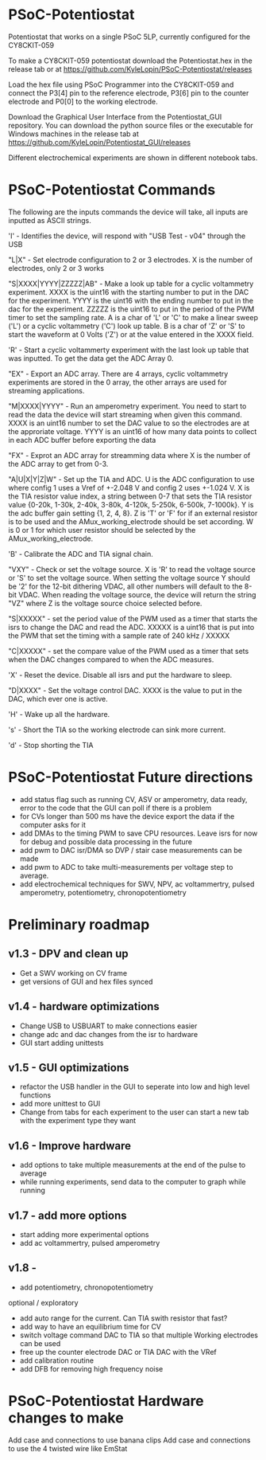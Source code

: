 # PSoC-Potentiostat
Potentiostat that works on a single PSoC 5LP, currently configured for the CY8CKIT-059

To make a CY8CKIT-059 potentiostat download the Potentiostat.hex in the release tab or at
https://github.com/KyleLopin/PSoC-Potentiostat/releases

Load the hex file using PSoC Programmer into the CY8CKIT-059 and connect the P3[4] pin to the reference electrode, P3[6] pin to the counter electrode and P0[0] to the working electrode.

Download the Graphical User Interface from the Potentiostat_GUI repository.  You can download the python source files or the executable for Windows machines in the release tab at https://github.com/KyleLopin/Potentiostat_GUI/releases

Different electrochemical experiments are shown in different notebook tabs.



# PSoC-Potentiostat Commands

The following are the inputs commands the device will take, all inputs are inputted as ASCII strings.

'I' - Identifies the device, will respond with "USB Test - v04" through the USB

"L|X" - Set electrode configuration to 2 or 3 electrodes.  X is the number of electrodes, only 2 or 3 works

"S|XXXX|YYYY|ZZZZZ|AB" - Make a look up table for a cyclic voltammetry experiment.  XXXX is the  uint16 with the starting number to put in the DAC for the experiment.  YYYY is the uint16 with the ending number to put in the dac for the experiment.  ZZZZZ is the uint16 to put in the period of the PWM timer to set the sampling rate.   A is a char of 'L' or 'C' to make a linear sweep ('L') or a cyclic voltammetry ('C') look up table.  B is a char of 'Z' or 'S' to start the waveform at 0 Volts ('Z') or at the value entered in the XXXX field.

'R' - Start a cyclic voltammerty experiment with the last look up table that was inputted.  To get the data get the ADC Array 0.

"EX" - Export an ADC array.  There are 4 arrays, cyclic voltammetry experiments are stored in the 0 array, the other arrays are used for streaming applications.

"M|XXXX|YYYY" - Run an amperometry experiment.  You need to start to read the data the device will start streaming when given this command. XXXX is an uint16 number to set the DAC value to so the electrodes are at the approriate voltage.  YYYY is an uint16 of how many data points to collect in each ADC buffer before exporting the data

"FX" - Exprot an ADC array for streamming data where X is the number of the ADC array to get from 0-3.

"A|U|X|Y|Z|W" - Set up the TIA and ADC.  U is the ADC configuration to use where config 1 uses a Vref of +-2.048 V and config 2 uses +-1.024 V.  X is the TIA resistor value index, a string between 0-7 that sets the TIA resistor value {0-20k, 1-30k, 2-40k, 3-80k, 4-120k, 5-250k, 6-500k, 7-1000k}.  Y is the adc buffer gain setting {1, 2, 4, 8}.  Z is 'T' or 'F' for if an external resistor is to be used and the AMux_working_electrode should be set according.  W is 0 or 1 for which user resistor should be selected by the AMux_working_electrode.

'B' - Calibrate the ADC and TIA signal chain.

"VXY" - Check or set the voltage source.  X is 'R' to read the voltage source or 'S' to set the voltage source.  When setting the voltage source Y should be '2' for the 12-bit dithering VDAC, all other numbers will default to the 8-bit VDAC.  When reading the voltage source, the device will return the string "VZ" where Z is the voltage source choice selected before.

"S|XXXXX" - set the period value of the PWM used as a timer that starts the isrs to change the DAC and read the ADC.  XXXXX is a uint16 that is put into the PWM that set the timing with a sample rate of 240 kHz / XXXXX

"C|XXXXX" - set the compare value of the PWM used as a timer that sets when the DAC changes compared to when the ADC measures.

'X' - Reset the device.  Disable all isrs and put the hardware to sleep.

"D|XXXX" - Set the voltage control DAC.  XXXX is the value to put in the DAC, which ever one is active.

'H' - Wake up all the hardware.

's' - Short the TIA so the working electrode can sink more current.

'd' - Stop shorting the TIA

# PSoC-Potentiostat Future directions

- add status flag such as running CV, ASV or amperometry, data ready, error to the code that the GUI can poll if there is a problem
- for CVs longer than 500 ms have the device export the data if the computer asks for it
- add DMAs to the timing PWM to save CPU resources.   Leave isrs for now for debug and possible data processing in the future
- add pwm to DAC isr/DMA so DVP / stair case measurements can be made
- add pwm to ADC to take multi-measurements per voltage step to average.
- add electrochemical techniques for SWV, NPV, ac voltammertry, pulsed amperometry, potentiometry, chronopotentiometry


# Preliminary roadmap
## v1.3 - DPV and clean up
- Get a SWV working on CV frame
- get versions of GUI and hex files synced

## v1.4 - hardware optimizations
- Change USB to USBUART to make connections easier
- change adc and dac changes from the isr to hardware
- GUI start adding unittests

## v1.5 - GUI optimizations
- refactor the USB handler in the GUI to seperate into low and high level functions
- add more unittest to GUI
- Change from tabs for each experiment to the user can start a new tab with the experiment type they want

## v1.6 - Improve hardware
- add options to take multiple measurements at the end of the pulse to average
- while running experiments, send data to the computer to graph while running

## v1.7 - add more options
- start adding more experimental options
- add ac voltammertry, pulsed amperometry

## v1.8 - 
- add potentiometry, chronopotentiometry

optional / exploratory
- add auto range for the current.  Can TIA swith resistor that fast?
- add way to have an equilibrium time for CV
- switch voltage command DAC to TIA so that multiple Working electrodes can be used
- free up the counter electrode DAC or TIA DAC with the VRef
- add calibration routine
- add DFB for removing high frequency noise


# PSoC-Potentiostat Hardware changes to make

Add case and connections to use banana clips
Add case and connections to use the 4 twisted wire like EmStat

